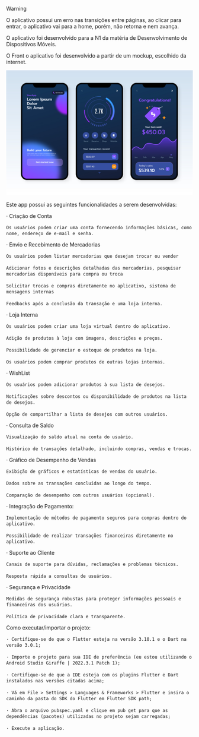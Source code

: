 > [!WARNING]
> O aplicativo possui um erro nas transições entre páginas, ao clicar para entrar, o aplicativo vai para a home, porém, não retorna e nem avança.


O aplicativo foi desenvolvido para a N1 da matéria de Desenvolvimento de Dispositivos Móveis.

O Front o aplicativo foi desenvolvido a partir de um mockup, escolhido da internet.

![Alt text](assets/images/Mockup.jpg)

Este app possui as seguintes funcionalidades a serem desenvolvidas:


· Criação de Conta

    Os usuários podem criar uma conta fornecendo informações básicas, como nome, endereço de e-mail e senha.

· Envio e Recebimento de Mercadorias

    Os usuários podem listar mercadorias que desejam trocar ou vender

    Adicionar fotos e descrições detalhadas das mercadorias, pesquisar mercadorias disponíveis para compra ou troca

    Solicitar trocas e compras diretamente no aplicativo, sistema de mensagens internas

    Feedbacks após a conclusão da transação e uma loja interna.

· Loja Interna

    Os usuários podem criar uma loja virtual dentro do aplicativo.

    Adição de produtos à loja com imagens, descrições e preços.

    Possibilidade de gerenciar o estoque de produtos na loja.

    Os usuários podem comprar produtos de outras lojas internas.

· WishList

    Os usuários podem adicionar produtos à sua lista de desejos.

    Notificações sobre descontos ou disponibilidade de produtos na lista de desejos.

    Opção de compartilhar a lista de desejos com outros usuários.

· Consulta de Saldo

    Visualização do saldo atual na conta do usuário.

    Histórico de transações detalhado, incluindo compras, vendas e trocas.

· Gráfico de Desempenho de Vendas

    Exibição de gráficos e estatísticas de vendas do usuário.

    Dados sobre as transações concluídas ao longo do tempo.

    Comparação de desempenho com outros usuários (opcional).

· Integração de Pagamento:

    Implementação de métodos de pagamento seguros para compras dentro do aplicativo.

    Possibilidade de realizar transações financeiras diretamente no aplicativo.

· Suporte ao Cliente

    Canais de suporte para dúvidas, reclamações e problemas técnicos.

    Resposta rápida a consultas de usuários.

· Segurança e Privacidade

    Medidas de segurança robustas para proteger informações pessoais e financeiras dos usuários.

    Política de privacidade clara e transparente.




Como executar/importar o projeto:

    · Certifique-se de que o Flutter esteja na versão 3.10.1 e o Dart na versão 3.0.1;

    · Importe o projeto para sua IDE de preferência (eu estou utilizando o Android Studio Giraffe | 2022.3.1 Patch 1);

    · Certifique-se de que a IDE esteja com os plugins Flutter e Dart instalados nas versões citadas acima;

    · Vá em File > Settings > Languages & Frameworks > Flutter e insira o caminho da pasta do SDK do Flutter em Flutter SDK path;

    · Abra o arquivo pubspec.yaml e clique em pub get para que as dependências (pacotes) utilizadas no projeto sejam carregadas;
    
    · Execute a aplicação.


